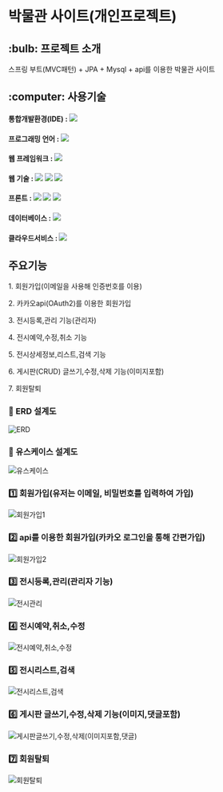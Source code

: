 <div>
  <h1>박물관 사이트(개인프로젝트)</h1>
</div>

<div>
  <h2> :bulb: 프로젝트 소개</h2>
	스프링 부트(MVC패턴) + JPA + Mysql + api를 이용한 박물관 사이트
</div>

<div align="left">
  <h2> :computer: 사용기술</h2>
	<h4>통합개발환경(IDE) : <img src="https://img.shields.io/badge/Eclipse IDE-2C2255?style=flat&logo=Eclipse IDE&logoColor=white" /></h4> 
	<h4>프로그래밍 언어 : <img src="https://img.shields.io/badge/Java-007396?style=flat&logo=Java&logoColor=white" /></h4> 
	<h4>웹 프레임워크 : <img src="https://img.shields.io/badge/Spring-6DB33F?style=flat&logo=Spring&logoColor=white" /></h4> 
	<h4>웹 기술 : <img src="https://img.shields.io/badge/HTML5-E34F26?style=flat&logo=HTML5&logoColor=white" />
		<img src="https://img.shields.io/badge/JavaScript-F7DF1E?style=flat&logo=JavaScript&logoColor=white" />
	 	<img src="https://img.shields.io/badge/jQuery-0769AD?style=flat&logo=jQuery&logoColor=white" /></h4> 
	<h4>프론트 : <img src="https://img.shields.io/badge/CSS3-1572B6?style=flat&logo=CSS3&logoColor=white" />
  		<img src="https://img.shields.io/badge/Bootstrap-7952B3?style=flat&logo=Bootstrap&logoColor=white" />
  		<img src="https://img.shields.io/badge/Thymeleaf-005F0F?style=flat&logo=Thymeleaf&logoColor=white" /></h4> 
	<h4>데이터베이스 :  <img src="https://img.shields.io/badge/MySQL-4479A1?style=flat&logo=MySQL&logoColor=white" /></h4>
	<h4>클라우드서비스 : <img src="https://img.shields.io/badge/AWS-232F3E?style=flat&logo=Amazon AWS&logoColor=white" /></h4>
</div>

<div>
  <h2>주요기능</h2>
	  <P>1. 회원가입(이메일을 사용해 인증번호를 이용)</P>
	  <P>2. 카카오api(OAuth2)를 이용한 회원가입</P>
	  <P>3. 전시등록,관리 기능(관리자)</P>
	  <P>4. 전시예약,수정,취소 기능</P>
	  <P>5. 전시상세정보,리스트,검색 기능</P>
	  <P>6. 게시판(CRUD) 글쓰기,수정,삭제 기능(이미지포함)</P>
	  <P>7. 회원탈퇴</P>
</div>

### :closed_book: ERD 설계도
![ERD](https://github.com/FFVOID/museum-test-/assets/130435247/8af0c471-7a84-4509-ba0b-4537eb558559)

### :green_book: 유스케이스 설계도
![유스케이스](https://github.com/FFVOID/museum-test-/assets/130435247/ee81cb9a-e422-4615-bcf9-efbb0870ec0a)

### :one: 회원가입(유저는 이메일, 비밀번호를 입력하여 가입)
![회원가입1](https://github.com/FFVOID/museum-test-/assets/130435247/6b8c7297-fcce-4426-891e-69e1abe8a006)

### :two: api를 이용한 회원가입(카카오 로그인을 통해 간편가입)
![회원가입2](https://github.com/FFVOID/museum-test-/assets/130435247/cb45e48b-a2f1-419c-9793-8b7557479a68)

### :three: 전시등록,관리(관리자 기능)
![전시관리](https://github.com/FFVOID/museum-test-/assets/130435247/71edef49-dfc9-42ab-a962-5c0e8197bc8c)

### :four: 전시예약,취소,수정
![전시예약,취소,수정](https://github.com/FFVOID/museum-test-/assets/130435247/65492a0d-e1cd-4380-af40-4832a4edf994)

### :five: 전시리스트,검색
![전시리스트,검색](https://github.com/FFVOID/museum-test-/assets/130435247/7aa4dfc5-f55f-423c-885d-6a3e7a8201cd)

### :six: 게시판 글쓰기,수정,삭제 기능(이미지,댓글포함)
![게시판글쓰기,수정,삭제(이미지포함,댓글)](https://github.com/FFVOID/museum-test-/assets/130435247/3486d335-1efc-4af0-940c-69bdab1e37f3)

### :seven: 회원탈퇴
![회원탈퇴](https://github.com/FFVOID/museum-test-/assets/130435247/08d7063c-1e10-4584-a3b7-a590573aa262)
